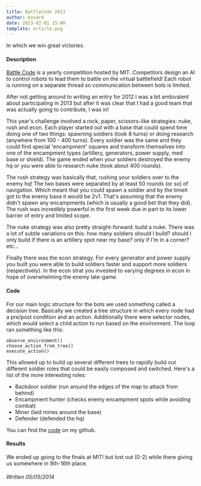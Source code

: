 ```yaml
---
title: BattleCode 2013
author: bovard
date: 2013-02-01 15:00
template: article.pug
---
```


In which we win great victories.

<span class="more"><span>

#### Description
[Battle Code](http://battlecode.org/) is a yearly competition hosted by MIT.
Competitors design an AI to control robots to lead them to battle on the virtual battlefield!
Each robot is running on a separate thread so communication between bots is limited.

After not getting around to writing an entry for 2012 I was a bit ambivalent about
participating in 2013 but after it was clear that I had a good team that was actually
going to contribute, I was in!

This year's challenge involved a rock, paper, scissors-like strategies: nuke, rush and econ.
Each player started out with a base that could spend time doing one of two things: spawning
soldiers (took 8 turns) or doing research (anywhere from 100 - 400 turns). Every soldier was the same and they could find special
'encampment' squares and transform themselves into one of the encampment types
(artillery, generators, power supply, med base or shield). The game ended when your soldiers
destroyed the enemy hq or you were able to research nuke (took about 400 rounds).

The rush strategy was basically that, rushing your soldiers over to the enemy hq! The two bases were separated
by at least 50 rounds (or so) of navigation. Which meant that you could spawn a soldier
and by the timeit got to the enemy base it would be 2v1. That's assuming that the
enemy didn't spawn any encampments (which is usually a good bet that they did). The rush
was incredibly powerful in the first week due in part to its lower barrier of entry
and limited scope.

The nuke strategy was also pretty straight-forward: build a nuke. There was a lot of subtle
variations on this: how many soldiers should I build? should I only build if there
is an artillery spot near my base? only if I'm in a corner? etc...

Finally there was the econ strategy. For every generator and power supply you built you were able
to build soldiers faster and support more soldiers (respectively). In the econ strat
you invested to varying degrees in econ in hope of overwhelming the enemy late-game.

#### Code

For our main logic structure for the bots we used something called a decision tree.
Basically we created a tree structure in which every node had a pre/post condition and
an action. Additionally there were selector nodes, which would select a child action
to run based on the environment. The loop ran something like this:

```
observe_environment()
choose_action_from_tree()
execute_action()
```

This allowed up to build up several different trees to rapidly build out different
soldier roles that could be easily composed and switched. Here's a list of the more interesting
roles:

  * Backdoor soldier (run around the edges of the map to attack from behind)
  * Encampment hunter (checks enemy encampment spots while avoiding combat)
  * Miner (laid mines around the base)
  * Defender (defended the hq)

You can find the [code](https://github.com/bovard/BC2013) on my github.

#### Results

We ended up going to the finals at MIT! but lost out (0-2) while there giving us
somewhere in 9th-16th place.

###### Written 05/05/2014
